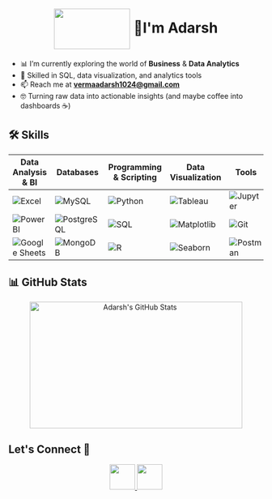 <!-- <h1 align="center">👋 Hi, I'm Adarsh</h1> -->

<h1 align="center">
  <img src="https://github.com/exorcist09/Exorcist09/assets/124388283/58077c0e-65a1-4c2e-bbce-0ade02253d81" width="150" height="80" align="center"/>
  👋I'm Adarsh
</h1>

- 📊 I’m currently exploring the world of **Business** & **Data Analytics**  
- 🦼 Skilled in SQL, data visualization, and analytics tools
- 📫 Reach me at **vermaadarsh1024@gmail.com**
- 🤓 Turning raw data into actionable insights (and maybe coffee into dashboards ☕)


## 🛠️ Skills
<!--

| Languages Known                                                                                                            | Web development                                                                                                              | Web Development                                                                                                     | AI/ML                                                                                                              | Tools                                                                                                                          | OS                                                                                                          | Web3                                                                                                                          |
|----------------------------------------------------------------------------------------------------------------------------|------------------------------------------------------------------------------------------------------------------------------|---------------------------------------------------------------------------------------------------------------------|--------------------------------------------------------------------------------------------------------------------|--------------------------------------------------------------------------------------------------------------------------------|-------------------------------------------------------------------------------------------------------------|-------------------------------------------------------------------------------------------------------------------------------|
| ![Java](https://img.shields.io/badge/Java-%23ED8B00.svg?style=for-the-badge&logo=openjdk&logoColor=white)                  | ![HTML5](https://img.shields.io/badge/HTML5-%23E34F26.svg?style=for-the-badge&logo=html5&logoColor=white)                    | ![Springboot](https://img.shields.io/badge/Spring_Boot-6DB33F?style=for-the-badge&logo=spring-boot&logoColor=white) | ![Numpy](https://img.shields.io/badge/Numpy-777BB4?style=for-the-badge&logo=numpy&logoColor=white)                 | ![IntelliJ IDEA](https://img.shields.io/badge/IntelliJ_IDEA-000000.svg?style=for-the-badge&logo=intellij-idea&logoColor=white) | ![Linux](https://img.shields.io/badge/Linux-FCC624?style=for-the-badge&logo=linux&logoColor=black)          | ![Blockchain.com](https://img.shields.io/badge/Blockchain.com-121D33?logo=blockchaindotcom&logoColor=fff&style=for-the-badge) |
| ![Python](https://img.shields.io/badge/Python-FFD43B?style=for-the-badge&logo=python&logoColor=blue)                       | ![CSS3](https://img.shields.io/badge/CSS3-%231572B6.svg?style=for-the-badge&logo=css3&logoColor=white)                       | ![Django](https://img.shields.io/badge/Django-092E20?style=for-the-badge&logo=django&logoColor=green)               | ![Pandas](https://img.shields.io/badge/Pandas-2C2D72?style=for-the-badge&logo=pandas&logoColor=white)              | ![VS Code](https://img.shields.io/badge/VS_Code-0078d7.svg?style=for-the-badge&logo=visual-studio-code&logoColor=white)        | ![Ubuntu](https://img.shields.io/badge/Ubuntu-E95420?style=for-the-badge&logo=ubuntu&logoColor=white)       | ![Ethereum](https://img.shields.io/badge/Ethereum-3C3C3D?style=for-the-badge&logo=Ethereum&logoColor=white)                   |
| ![JavaScript](https://img.shields.io/badge/JavaScript-323330?style=for-the-badge&logo=javascript&logoColor=F7DF1E)         | ![JavaScript](https://img.shields.io/badge/JavaScript-%23323330.svg?style=for-the-badge&logo=javascript&logoColor=%23F7DF1E) | ![DRF](https://img.shields.io/badge/django%20rest-ff1709?style=for-the-badge&logo=django&logoColor=white)           |  | ![Vim](https://img.shields.io/badge/Vim-%2311AB00.svg?style=for-the-badge&logo=vim&logoColor=white)                            | ![Arch](https://img.shields.io/badge/Arch_Linux-1793D1?style=for-the-badge&logo=arch-linux&logoColor=white) | ![Solidity](https://img.shields.io/badge/Solidity-e6e6e6?style=for-the-badge&logo=solidity&logoColor=black)                   |
| ![TypeScript](https://img.shields.io/badge/TypeScript-007ACC?style=for-the-badge&logo=typescript&logoColor=white)          | ![TypeScript](https://img.shields.io/badge/TypeScript-007ACC?style=for-the-badge&logo=typescript&logoColor=white)            | ![Postgres](https://img.shields.io/badge/PostgreSQL-316192?style=for-the-badge&logo=postgresql&logoColor=white)     |  | ![Figma](https://img.shields.io/badge/Figma-F24E1E?style=for-the-badge&logo=figma&logoColor=white)                             | ![Manjaro](https://img.shields.io/badge/Manjaro-35BF5C?style=for-the-badge&logo=Manjaro&logoColor=white)    |                                                                                                                               |
|                                | ![React](https://img.shields.io/badge/React-20232A?style=for-the-badge&logo=react&logoColor=61DAFB)                          | ![Nextjs](https://img.shields.io/badge/next%20js-000000?style=for-the-badge&logo=nextdotjs&logoColor=white)         |                                                                                                                    | ![Git](https://img.shields.io/badge/GIT-E44C30?style=for-the-badge&logo=git&logoColor=white)                                   | ![Fedora](https://img.shields.io/badge/Fedora-294172?style=for-the-badge&logo=fedora&logoColor=white)       |                                                                                                                               |
| ![Shell Script](https://img.shields.io/badge/Shell_Script-%23121011.svg?style=for-the-badge&logo=gnu-bash&logoColor=white) | ![Node.js](https://img.shields.io/badge/Node.js-6DA55F?style=for-the-badge&logo=node.js&logoColor=white)                     | ![Redux](https://img.shields.io/badge/Redux-593D88?style=for-the-badge&logo=redux&logoColor=white)                  |                                                                                                                    | ![Postman](https://img.shields.io/badge/Postman-FF6C37?style=for-the-badge&logo=Postman&logoColor=white)                       | ![Pop!_OS](https://img.shields.io/badge/Pop!_OS-48B9C7?style=for-the-badge&logo=Pop!_OS&logoColor=white)    |                                                                                                                               |
| ![C++](https://img.shields.io/badge/C%2B%2B-00599C?style=for-the-badge&logo=c%2B%2B&logoColor=white)                       | ![Express](https://img.shields.io/badge/Express.js-000000?style=for-the-badge&logo=express&logoColor=white)                  | ![SocketIo](https://img.shields.io/badge/Socket.io-010101?&style=for-the-badge&logo=Socket.io&logoColor=white)      |                                                                                                                    | ![PrismaORM](https://img.shields.io/badge/Prisma-3982CE?style=for-the-badge&logo=Prisma&logoColor=white)                       | ![Windows](https://img.shields.io/badge/Windows-0078D6?style=for-the-badge&logo=windows&logoColor=white)    |                                                                                                                               |
|                                                                                                                            | ![MySQL](https://img.shields.io/badge/MySQL-005C84?style=for-the-badge&logo=mysql&logoColor=white)                           |                                                                                                                     |                                                                                                                    | ![NeoVim](https://img.shields.io/badge/NeoVim-%2357A143.svg?&style=for-the-badge&logo=neovim&logoColor=white)                  |                                                                                                             |                                                                                                                               |
|                                                                                                                            | ![MongoDB](https://img.shields.io/badge/MongoDB-4EA94B?style=for-the-badge&logo=mongodb&logoColor=white)                     |                                                                                                                     |                                                                                                                    |                                                                                                                                |                                                                                                             |                                                                                                                               |

-->

| **Data Analysis & BI**                                                                                                       | **Databases**                                                                                                       | **Programming & Scripting**                                                                            | **Data Visualization**                                                                                          | **Tools**                                                                                                        | **Operating Systems**                                                                                      |
| ---------------------------------------------------------------------------------------------------------------------------- | ------------------------------------------------------------------------------------------------------------------- | ------------------------------------------------------------------------------------------------------ | --------------------------------------------------------------------------------------------------------------- | ---------------------------------------------------------------------------------------------------------------- | ---------------------------------------------------------------------------------------------------------- |
| ![Excel](https://img.shields.io/badge/Microsoft_Excel-217346?style=for-the-badge\&logo=microsoft-excel\&logoColor=white)     | ![MySQL](https://img.shields.io/badge/MySQL-005C84?style=for-the-badge\&logo=mysql\&logoColor=white)                | ![Python](https://img.shields.io/badge/Python-FFD43B?style=for-the-badge\&logo=python\&logoColor=blue) | ![Tableau](https://img.shields.io/badge/Tableau-E97627?style=for-the-badge\&logo=tableau\&logoColor=white)      | ![Jupyter](https://img.shields.io/badge/Jupyter-F37626.svg?\&style=for-the-badge\&logo=jupyter\&logoColor=white) | ![Windows](https://img.shields.io/badge/Windows-0078D6?style=for-the-badge\&logo=windows\&logoColor=white) |
| ![PowerBI](https://img.shields.io/badge/Power_BI-F2C811?style=for-the-badge\&logo=powerbi\&logoColor=black)                  | ![PostgreSQL](https://img.shields.io/badge/PostgreSQL-316192?style=for-the-badge\&logo=postgresql\&logoColor=white) | ![SQL](https://img.shields.io/badge/SQL-025E8C?style=for-the-badge\&logo=sqlite\&logoColor=white)      | ![Matplotlib](https://img.shields.io/badge/Matplotlib-11557c?style=for-the-badge\&logo=plotly\&logoColor=white) | ![Git](https://img.shields.io/badge/GIT-E44C30?style=for-the-badge\&logo=git\&logoColor=white)                   | ![Ubuntu](https://img.shields.io/badge/Ubuntu-E95420?style=for-the-badge\&logo=ubuntu\&logoColor=white)    |
| ![Google Sheets](https://img.shields.io/badge/Google_Sheets-34A853?style=for-the-badge\&logo=google-sheets\&logoColor=white) | ![MongoDB](https://img.shields.io/badge/MongoDB-4EA94B?style=for-the-badge\&logo=mongodb\&logoColor=white)          | ![R](https://img.shields.io/badge/R-276DC3?style=for-the-badge\&logo=r\&logoColor=white)               | ![Seaborn](https://img.shields.io/badge/Seaborn-376D9C?style=for-the-badge\&logo=python\&logoColor=white)       | ![Postman](https://img.shields.io/badge/Postman-FF6C37?style=for-the-badge\&logo=Postman\&logoColor=white)       | ![Fedora](https://img.shields.io/badge/Fedora-294172?style=for-the-badge\&logo=fedora\&logoColor=white)    |

## 📊 GitHub Stats
<p align="center">
  <img height="250" width="420" src="https://github-readme-stats.vercel.app/api?username=exorcist09&show_icons=true&theme=dark&rank_icon=github&bg_color=161B22" alt="Adarsh's GitHub Stats" />
<!--   <img height="250" width="420" src="https://github-readme-stats.vercel.app/api/top-langs/?username=exorcist09&layout=donut&theme=dark&hide=scss&langs_count=10&bg_color=161B22" alt="Top Languages" /> -->
</p>

## Let's Connect 🤝

<p align="center" style="gap:10px">
  <a href="https://www.linkedin.com/in/adarsh-verma-exorcist09/" target="_blank">
    <img src="https://img.shields.io/badge/LinkedIn-0077B5?style=for-the-badge&logo=linkedin&logoColor=white" 
      style="height: 50px;" />
  </a>
  
  <a href="mailto:vermaadarsh1024@gmail.com" target="_blank">
    <img src="https://img.shields.io/badge/Gmail-D14836?style=for-the-badge&logo=gmail&logoColor=white" 
      style="height:50px;" />
  </a>
</p>

